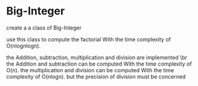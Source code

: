 # Big-Integer
create a a class of Big-Integer

use this class to compute the factorial With the time complexity of O(nlognlogn).

the Addition, subtraction, multiplication and division are implemented  \br
the Addition and subtraction can be computed With the time complexity of O(n).
the multiplication and division can be computed With the time complexity of O(nlogn).
but the precision of division must be concerned

